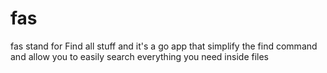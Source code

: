 # fas
fas stand for Find all stuff and it's a go app that simplify the find command and allow you to easily search everything you need inside files
